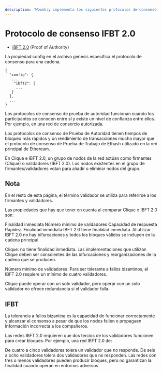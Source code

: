 ```yaml
---
description: 'Woonkly implementa los siguientes protocolos de consenso:'
---
```


# Protocolo de consenso IFBT 2.0



* [IBFT 2.0](https://besu.hyperledger.org/en/stable/HowTo/Configure/Consensus-Protocols/IBFT/) \(Proof of Authority\)

La propiedad config en el archivo genesis especifica el protocolo de consenso para una cadena.

```text
{
  "config": {
   ...
    "ibft2": {
     ...
   }
  },
  ...
}
```

Los protocolos de consenso de prueba de autoridad funcionan cuando los participantes se conocen entre sí y existe un nivel de confianza entre ellos. Por ejemplo, en una red de consorcio autorizada.

Los protocolos de consenso de Prueba de Autoridad tienen tiempos de bloqueo más rápidos y un rendimiento de transacciones mucho mayor que el protocolo de consenso de Prueba de Trabajo de Ethash utilizado en la red principal de Ethereum.

En Clique e IBFT 2.0, un grupo de nodos de la red actúan como firmantes \(Clique\) o validadores \(IBFT 2.0\). Los nodos existentes en el grupo de firmantes/validadores votan para añadir o eliminar nodos del grupo.

## Nota

En el resto de esta página, el término validador se utiliza para referirse a los firmantes y validadores.

Las propiedades que hay que tener en cuenta al comparar Clique e IBFT 2.0 son:

Finalidad inmediata Número mínimo de validadores Capacidad de respuesta Rapidez. Finalidad inmediata IBFT 2.0 tiene finalidad inmediata. Al utilizar IBFT 2.0 no hay bifurcaciones y todos los bloques válidos se incluyen en la cadena principal.

Clique: no tiene finalidad inmediata. Las implementaciones que utilizan Clique deben ser conscientes de las bifurcaciones y reorganizaciones de la cadena que se producen.

Número mínimo de validadores: Para ser tolerante a fallos bizantinos, el IBFT 2.0 requiere un mínimo de cuatro validadores.

Clique puede operar con un solo validador, pero operar con un solo validador no ofrece redundancia si el validador falla.

## IFBT

La tolerancia a fallos bizantina es la capacidad de funcionar correctamente y alcanzar el consenso a pesar de que los nodos fallen o propaguen información incorrecta a los compañeros.

 Las redes IBFT 2.0 requieren que dos tercios de los validadores funcionen para crear bloques. Por ejemplo, una red IBFT 2.0 de:

De cuatro a cinco validadores tolera un validador que no responde. De seis a ocho validadores tolera dos validadores que no responden. Las redes con tres o menos validadores pueden producir bloques, pero no garantizan la finalidad cuando operan en entornos adversos.



